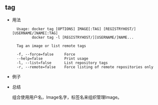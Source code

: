 
## tag

* 用法

		Usage: docker tag [OPTIONS] IMAGE[:TAG] [REGISTRYHOST/][USERNAME/]NAME[:TAG]
			   docker tag -l [REGISTRYHOST/][USERNAME/]NAME...

		Tag an image or list remote tags

  		-f, --force=false     Force
  		--help=false          Print usage
  		-l, --list=false      List repository tags
  		-r, --remote=false    Force listing of remote repositories only

* 例子

		

* 总结

	组合使用用户名，Image名字，标签名来组织管理Image。